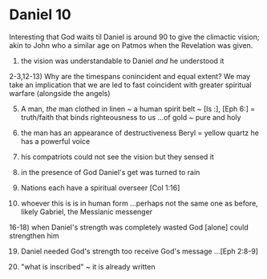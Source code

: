 # Daniel 10

Interesting that God waits til Daniel is around 90 to give the climactic vision; akin to John who a similar age on Patmos when the Revelation was given.


1) the vision was understandable to Daniel _and_ he understood it

2-3,12-13) Why are the timespans conincident and equal extent?
	We may take an implication that we are led to fast coincident with greater spiritual warfare (alongside the angels)


5) A man, _the_ man
clothed in linen ~ a human spirit
belt ~ [Is :], [Eph 6:] = truth/faith that binds righteousness to us
...of gold ~ pure and holy

6) the man has an appearance of destructiveness
Beryl = yellow quartz
he has a powerful voice

7) his compatriots could not see the vision but they sensed it

8) in the presence of God Daniel's get was turned to rain


13) Nations each have a spiritual overseer
[Col 1:16]


16) whoever this is is in human form
...perhaps not the same one as before, likely Gabriel, the Messianic messenger

16-18) when Daniel's strength was completely wasted God [alone] could strengthen him

19) Daniel needed God's strength too receive God's message
...[Eph 2:8-9]


21) "what is inscribed" ~ it is already written

